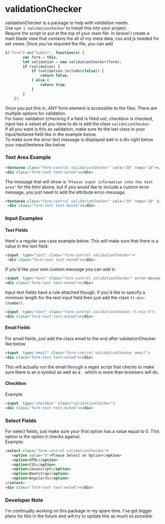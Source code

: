 # validationChecker
validationChecker is a package to help with validation needs.<br/>
Use ```npm i validationchecker``` to install this into your project.<br/>
Require the script or put at the top of your main file. In laravel I create a main blade view that contains the all of my meta data, css and js needed for set views. 
Once you've required the file, you can add <br/> 
```javascript
$("form").on("submit", function(e) {
        var form = this;
        let validation = new validationChecker(form);
        if (validation) {
            if (validation.includes(false)) {
                return false;
            } else {
                return true;
            }
        }
    });
```
Once you put this in, ANY form element is accessible to the files. There are multiple options for validation.</br>
For baisc validation (checking if a field is filled out, checkbox is checked, input has a value) all you have to do is add the class ```validationChecker```. <br/>
If all you want is this as validation, make sure its the last class in your input/textarea field like in the example below.</br>
To make sure the error text message is displayed add in a div right below your input/textarea like below.<br/>
### Text Area Example
```html 
<textarea class="form-control validationChecker" cols="30" rows="10"></textarea>
<div class="form-text text-muted"></div>
```
The message that will show is ```"Please input information into the text area"``` for the html above, but if you would like to include a custom error message, you just need to add the attribute error-message.
```html
<textarea class="form-control validationChecker" cols="30" rows="10" error-message="This is my custom error message"></textarea>
 <div class="form-text text-muted"></div>
```
### Input Examples
#### Text Fields
Here's a regular use case example below. This will make sure that there is a value in the text field.<br/>
```html
<input  type="text" class="form-control validationChecker">
 <div class="form-text text-muted"></div>
 ```
 If you'd like your own custom message you can add in 
 ```html
<input  type="text" class="form-control validationChecker" error-message="Custom Message will go here">
 <div class="form-text text-muted"></div>
 ```
 Input text fields have a rule attached though. If you'd like to specify a minimum length for the text input field then just add the class ```tl-min-(number)```.<br/>
 ```html
 <input  type="text" class="form-control validationChecker tl-min-5">
 <div class="form-text text-muted"></div>
```

#### Email Fields
For email fields, just add the class email to the end after validationChecker like below

```html
<input  type="email" class="form-control validationChecker email">
<div class="form-text text-muted"></div>
```
This will actually run the email through a regex script that checks to make sure there is an ```@``` symbol as well as a ```.``` which is more than browsers will do.

#### Checkbox
Example
```html
<input  type="checkbox" class="validationChecker">
<div class="form-text text-muted"></div>
```

### Select Fields
For select fields, just make sure your first option has a value equal to 0. This option is the option it checks against.<br/>
Example:
```html
<select class="form-control validationChecker">
   <option value="0">Please Select an Option</option>
   <option>HTML</option>
   <option>CSS</option>
   <option>Javascript</option>
   <option>Bootstrap</option>
   <option>AngularJs</option>
</select>
<div class="form-text text-muted"></div>
```

### Developer Note
I'm continually working on this package in my spare time. I've got bigger plans for this in the future and will try to update this as much as possible.
